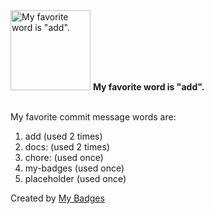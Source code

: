 <img src="https://my-badges.github.io/my-badges/favorite-word.png" alt="My favorite word is &quot;add&quot;." title="My favorite word is &quot;add&quot;." width="128">
<strong>My favorite word is &quot;add&quot;.</strong>
<br><br>

My favorite commit message words are:

1. add (used 2 times)
2. docs: (used 2 times)
3. chore: (used once)
4. my-badges (used once)
5. placeholder (used once)


Created by <a href="https://github.com/my-badges/my-badges">My Badges</a>